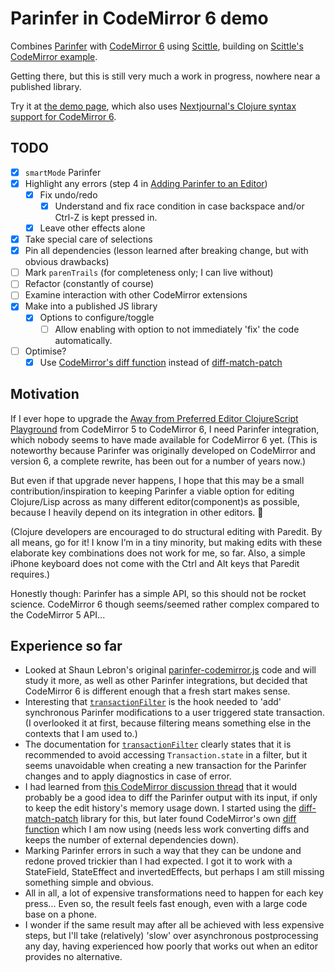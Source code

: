 # Parinfer in CodeMirror 6 demo

Combines [Parinfer](https://shaunlebron.github.io/parinfer/) with [CodeMirror 6](https://codemirror.net/) using [Scittle](https://babashka.org/scittle/), building on [Scittle's CodeMirror example](https://babashka.org/scittle/codemirror.html).

Getting there, but this is still very much a work in progress, nowhere near a published library.

Try it at [the demo page](https://jurjanpaul.github.io/codemirror6-parinfer/), which also uses [Nextjournal's Clojure syntax support for CodeMirror 6](https://github.com/nextjournal/lang-clojure).

## TODO
- [x] `smartMode` Parinfer
- [x] Highlight any errors (step 4 in [Adding Parinfer to an Editor](https://github.com/parinfer/parinfer.js/blob/master/doc/integrating.md))
  - [x] Fix undo/redo
    - [x] Understand and fix race condition in case backspace and/or Ctrl-Z is kept pressed in.
  - [x] Leave other effects alone
- [x] Take special care of selections
- [x] Pin all dependencies (lesson learned after breaking change, but with obvious drawbacks)
- [ ] Mark `parenTrails` (for completeness only; I can live without)
- [ ] Refactor (constantly of course)
- [ ] Examine interaction with other CodeMirror extensions
- [x] Make into a published JS library
  - [x] Options to configure/toggle
    - [ ] Allow enabling with option to not immediately 'fix' the code automatically.
- [ ] Optimise?
  - [x] Use [CodeMirror's diff function](https://github.com/codemirror/merge?tab=readme-ov-file#user-content-diff) instead of [diff-match-patch](https://github.com/google/diff-match-patch)

## Motivation
If I ever hope to upgrade the [Away from Preferred Editor ClojureScript Playground](https://github.com/jurjanpaul/ape-cljs-playground) from CodeMirror 5 to CodeMirror 6, I need Parinfer integration, which nobody seems to have made available for CodeMirror 6 yet. (This is noteworthy because Parinfer was originally developed on CodeMirror and version 6, a complete rewrite, has been out for a number of years now.)

But even if that upgrade never happens, I hope that this may be a small contribution/inspiration to keeping Parinfer a viable option for editing Clojure/Lisp across as many different editor(component)s as possible, because I heavily depend on its integration in other editors. 🙂

(Clojure developers are encouraged to do structural editing with Paredit. By all means, go for it! I know I’m in a tiny minority, but making edits with these elaborate key combinations does not work for me, so far. Also, a simple iPhone keyboard does not come with the Ctrl and Alt keys that Paredit requires.)

Honestly though: Parinfer has a simple API, so this should not be rocket science. CodeMirror 6 though seems/seemed rather complex compared to the CodeMirror 5 API...

## Experience so far

 * Looked at Shaun Lebron's original [parinfer-codemirror.js](https://github.com/shaunlebron/parinfer-codemirror) code and will study it more, as well as other Parinfer integrations, but decided that CodeMirror 6 is different enough that a fresh start makes sense.
 * Interesting that [`transactionFilter`](https://codemirror.net/docs/ref/#state.EditorState^transactionFilter) is the hook needed to 'add' synchronous Parinfer modifications to a user triggered state transaction. (I overlooked it at first, because filtering means something else in the contexts that I am used to.)
 * The documentation for [`transactionFilter`](https://codemirror.net/docs/ref/#state.EditorState^transactionFilter) clearly states that it is recommended to avoid accessing `Transaction.state` in a filter, but it seems unavoidable when creating a new transaction for the Parinfer changes and to apply diagnostics in case of error.
 * I had learned from [this CodeMirror discussion thread](https://discuss.codemirror.net/t/implement-parinfer-with-snippets/3549/2) that it would probably be a good idea to diff the Parinfer output with its input, if only to keep the edit history's memory usage down. I started using the [diff-match-patch](https://github.com/google/diff-match-patch) library for this, but later found CodeMirror's own [diff function](https://github.com/codemirror/merge?tab=readme-ov-file#user-content-diff) which I am now using (needs less work converting diffs and keeps the number of external dependencies down).
 * Marking Parinfer errors in such a way that they can be undone and redone proved trickier than I had expected. I got it to work with a StateField, StateEffect and invertedEffects, but perhaps I am still missing something simple and obvious.
 * All in all, a lot of expensive transformations need to happen for each key press... Even so, the result feels fast enough, even with a large code base on a phone.
 * I wonder if the same result may after all be achieved with less expensive steps, but I'll take (relatively) 'slow' over asynchronous postprocessing any day, having experienced how poorly that works out when an editor provides no alternative.
